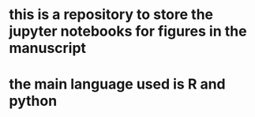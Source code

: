 # this is a repository to store the jupyter notebooks for figures in  the manuscript
# the main language used is R and python
